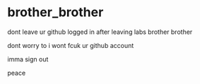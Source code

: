 # brother_brother
dont leave ur github logged in after leaving labs brother brother  

dont worry to i wont fcuk ur github account 
 
 imma sign out
 
 peace
